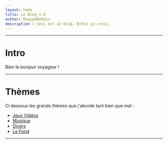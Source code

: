 ```yaml
---
layout: home
title: Le Blog 1.0
author: MieppeDePain
description : Ceci est un blog. Enfin je crois.
---
```


---
# Intro
Bien le bonjour voyageur !

---
# Thèmes
Ci dessous les grands thèmes que j'aborde tant bien que mal :
- [Jeux Vidéos](themes/jeux_videos/jeux_videos.md)
- [Musique](themes/musique/musique.md)
- [Divers](themes/divers.md)
- [Le Fond](themes/le_fond.md)

--- 